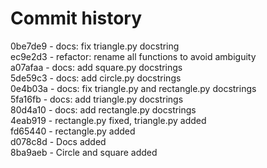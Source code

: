 # Commit history
0be7de9 - docs: fix triangle.py docstring  
ec9e2d3 - refactor: rename all functions to avoid ambiguity  
a07afaa - docs: add square.py docstrings  
5de59c3 - docs: add circle.py docstrings  
0e4b03a - docs: fix triangle.py and rectangle.py docstrings  
5fa16fb - docs: add triangle.py docstrings  
80d4a10 - docs: add rectangle.py docstrings  
4eab919 - rectangle.py fixed, triangle.py added  
fd65440 - rectangle.py added  
d078c8d - Docs added  
8ba9aeb - Circle and square added